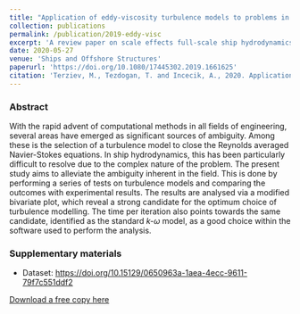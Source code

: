 ```yaml
---
title: "Application of eddy-viscosity turbulence models to problems in ship hydrodynamics"
collection: publications
permalink: /publication/2019-eddy-visc
excerpt: 'A review paper on scale effects full-scale ship hydrodynamics.'
date: 2020-05-27
venue: 'Ships and Offshore Structures'
paperurl: 'https://doi.org/10.1080/17445302.2019.1661625'
citation: 'Terziev, M., Tezdogan, T. and Incecik, A., 2020. Application of eddy-viscosity turbulence models to problems in ship hydrodynamics. Ships and Offshore Structures, 15(5), pp.511-534.'
---
```


### Abstract

With the rapid advent of computational methods in all fields of engineering, several areas have emerged as significant sources of ambiguity. Among these is the selection of a turbulence model to close the Reynolds averaged Navier-Stokes equations. In ship hydrodynamics, this has been particularly difficult to resolve due to the complex nature of the problem. The present study aims to alleviate the ambiguity inherent in the field. This is done by performing a series of tests on turbulence models and comparing the outcomes with experimental results. The results are analysed via a modified bivariate plot, which reveal a strong candidate for the optimum choice of turbulence modelling. The time per iteration also points towards the same candidate, identified as the standard _k-ω_ model, as a good choice within the software used to perform the analysis.

### Supplementary materials
 - Dataset: https://doi.org/10.15129/0650963a-1aea-4ecc-9611-79f7c551ddf2
 
[Download a free copy here](http://momchil-terziev.github.io/files/Terziev_etal_SOS_2019_Application_of_eddy_viscosity_turbulence_models_to_problems_in_ship_hydrodynamics.pdf)
